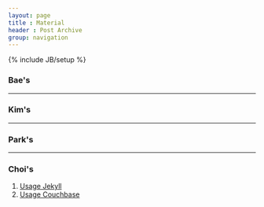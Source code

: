 ```yaml
---
layout: page
title : Material
header : Post Archive
group: navigation
---
```

{% include JB/setup %}

### Bae's

***
### Kim's

***
### Park's

***
### Choi's
1. [Usage Jekyll](http://www.slideshare.net/AstinChoi/usage-jekyll)
2. [Usage Couchbase](http://slideshare.net/AstinChoi/couch-base)
